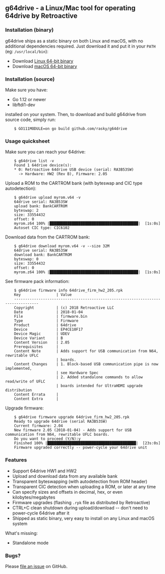 ## g64drive - a Linux/Mac tool for operating 64drive by Retroactive

### Installation (binary)

g64drive ships as a static binary on both Linux and macOS, with no additional dependencies
required. Just download it and put it in your `PATH` (eg: `/usr/local/bin`):

 * Download [Linux 64-bit binary](https://github.com/rasky/g64drive/releases/download/v0.2/g64drive-linux64.binary)
 * Download [macOS 64-bit binary](https://github.com/rasky/g64drive/releases/download/v0.2/g64drive-mac.binary)

### Installation (source)

Make sure you have:

 * Go 1.12 or newer
 * libftdi1-dev

installed on your system. Then, to download and build g64drive from source code, simply run:

```
    $ GO111MODULE=on go build github.com/rasky/g64drive
```

### Usage quicksheet

Make sure you can reach your 64drive:
```
    $ g64drive list -v
    Found 1 64drive device(s):
    * 0: Retroactive 64drive USB device (serial: RA3B53SW)
      -> Hardware: HW2 (Rev B), Firmware: 2.05
```

Upload a ROM to the CARTROM bank (with byteswap and CIC type autodetection):
```
    $ g64drive upload myrom.v64 -v
    64drive serial: RA3B53SW
    upload bank: BankCARTROM
    byteswap: 2
    size: 33554432
    offset: 0
    myrom.z64 100% |████████████████████████████████████████|  [1s:0s]
    Autoset CIC type: CIC6102
```

Download data from the CARTROM bank:
```
    $ g64drive download myrom.v64 -v --size 32M
    64drive serial: RA3B53SW
    download bank: BankCARTROM
    byteswap: 0
    size: 33554432
    offset: 0
    myrom.z64 100% |████████████████████████████████████████|  [1s:0s]
```

See firmware pack information:

```
    $ g64drive firmware info 64drive_firm_hw2_205.rpk
    Key                | Value
    ---------------------------------------------------------------------------------
    Copyright          | (c) 2018 Retroactive LLC
    Date               | 2018-01-04
    File               | firmware.bin
    Type               | Firmware
    Product            | 64drive
    Device             | EP4CE10F17
    Device Magic       | UDEV
    Device Variant     | B
    Content Version    | 2.05
    Prerequisites      |
    Content Note       | Adds support for USB communication from N64, rewritable UFLC
                       | boards.
    Content Changes    | 1. Block-based USB communication pipe is now implemented,
                       | see Hardware Spec
                       | 2. Added standalone commands to allow read/write of UFLC
                       | boards intended for UltraHDMI upgrade distribution
    Content Errata     |
    Content Extra      |
```

Upgrade firmware:

```
    $ g64drive firmware upgrade 64drive_firm_hw2_205.rpk
    Ready to upgrade 64drive (serial RA3B53SW)
    Current firmware: 2.04
    New firmware 2.05 (2018-01-04) - Adds support for USB communication from N64, rewritable UFLC boards.
    Do you want to proceed (Y/N):y
    Finished 100% |████████████████████████████████████████|  [23s:0s]
    Firmware upgraded correctly -- power-cycle your 64drive unit
```

### Features

 * Support 64drive HW1 and HW2
 * Upload and download data from any available bank
 * Transparent byteswapping (with autodetection from ROM header)
 * Transparent CIC detection when uploading a ROM, or later at any time
 * Can specify sizes and offsets in decimal, hex, or even kilobytes/megabytes
 * Firmware upgrades (flashing `.rpk` file as distributed by Retroactive)
 * CTRL+C clean shutdown during upload/download -- don't need to power-cycle 64drive after it
 * Shipped as static binary, very easy to install on any Linux and macOS system

What's missing:
 * Standalone mode

### Bugs?

Please [file an issue](https://github.com/rasky/g64drive/issues/new) on GitHub.
